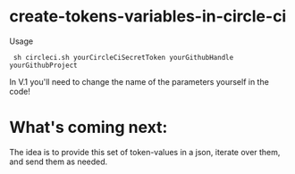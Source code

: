 # create-tokens-variables-in-circle-ci

Usage
```
 sh circleci.sh yourCircleCiSecretToken yourGithubHandle yourGithubProject
```

In V.1 you'll need to change the name of the parameters yourself in the code!

# What's coming next:
The idea is to provide this set of token-values in a json, iterate over them, and send them as needed.
